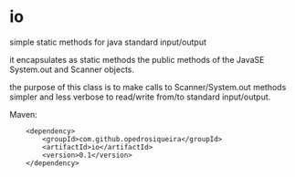 # io

simple static methods for java standard input/output

it encapsulates as static methods the public methods of
the JavaSE System.out and Scanner objects.

the purpose of this class is to make calls to
Scanner/System.out methods simpler and
less verbose to read/write from/to standard input/output.

Maven:
```
    <dependency>
        <groupId>com.github.opedrosiqueira</groupId>
        <artifactId>io</artifactId>
        <version>0.1</version>
    </dependency>
```
